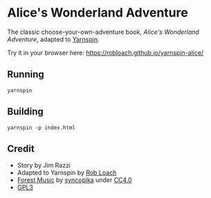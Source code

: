 # Alice's Wonderland Adventure

The classic choose-your-own-adventure book, *Alice's Wonderland Adventure*, adapted to [Yarnspin](https://github.com/mattiasgustavsson/yarnspin).

Try it in your browser here:
https://robloach.github.io/yarnspin-alice/

## Running

```
yarnspin
```

## Building

```
yarnspin -p index.html
```

## Credit

- Story by Jim Razzi
- Adapted to Yarnspin by [Rob Loach](https://robloach.net)
- [Forest Music](https://opengameart.org/content/forest) by [syncopika](https://opengameart.org/users/syncopika) under [CC4.0](https://creativecommons.org/licenses/by/4.0/deed.en)
- [GPL3](LICENSE.txt)
